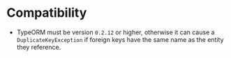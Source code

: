 # Compatibility

- TypeORM must be version `0.2.12` or higher, otherwise it can cause a `DuplicateKeyException` if foreign keys have the same name as the entity they reference.
